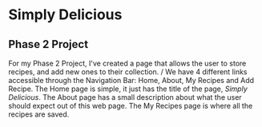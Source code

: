 # Simply Delicious
## Phase 2 Project

For my Phase 2 Project, I've created a page that allows the user to store recipes, and add new ones to their collection. / We have 4 different links accessible through the Navigation Bar: Home, About, My Recipes and Add Recipe. The Home page is simple, it just has the title of the page, *Simply Delicious*. The About page has a small description about what the user should expect out of this web page. The My Recipes page is where all the recipes are saved. 
